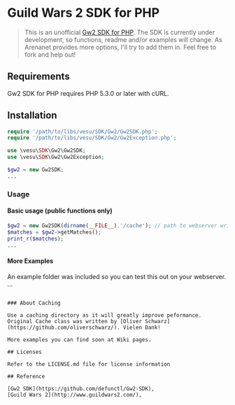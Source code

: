 # Guild Wars 2 SDK for PHP

> This is an unofficial [Gw2 SDK for PHP](https://github.com/defunctl/Gw2-SDK).
The SDK is currently under development, so functions, readme and/or examples will
change. As Arenanet provides more options, I'll try to add them in. Feel free to 
fork and help out!

## Requirements

Gw2 SDK for PHP requires PHP 5.3.0 or later with cURL.

## Installation

```php
require '/path/to/libs/vesu/SDK/Gw2/Gw2SDK.php';
require '/path/to/libs/vesu/SDK/Gw2/Gw2Exception.php';

use \vesu\SDK\Gw2\Gw2SDK;
use \vesu\SDK\Gw2\Gw2Exception;

$gw2 = new Gw2SDK;
...
```

### Usage

#### Basic usage (public functions only)

```php
$gw2 = new Gw2SDK(dirname(__FILE__).'/cache'); // path to webserver writable folder
$matches = $gw2->getMatches();
print_r($matches);
...
```

#### More Examples

An example folder was included so you can test this out on your webserver.
...
```

### About Caching

Use a caching directory as it will greatly improve peformance. Original Cache class was written by [Oliver Schwarz](https://github.com/oliverschwarz/). Vielen Dank!

More examples you can find soon at Wiki pages.

## Licenses

Refer to the LICENSE.md file for license information

## Reference

[Gw2 SDK](https://github.com/defunctl/Gw2-SDK), 
[Guild Wars 2](http://www.guildwars2.com/), 
